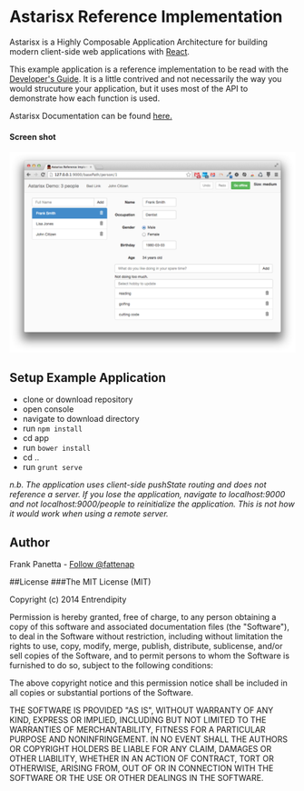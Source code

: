 Astarisx Reference Implementation
=====

Astarisx is a Highly Composable Application Architecture for building modern client-side web applications with [React](http://facebook.github.io/react/). 

This example application is a reference implementation to be read with the [Developer's Guide](https://github.com/entrendipity/astarisx/wiki/Developer's-Guide). It is a little contrived and not necessarily the way you would strucuture your application, but it uses most of the API to demonstrate how each function is used. 

Astarisx Documentation can be found [here.](https://github.com/entrendipity/astarisx/wiki)  
#### Screen shot
![Screen shot](/referenceImplementation/ScreenShot_Example.png?raw=true)

## Setup Example Application
* clone or download repository
* open console
* navigate to download directory
* run `npm install`
* cd app
* run `bower install`
* cd ..
* run `grunt serve`

_n.b. The application uses client-side pushState routing and does not reference a server. If you lose the application, navigate to localhost:9000 and not localhost:9000/people to reinitialize the application. This is not how it would work when using a remote server._

## Author
Frank Panetta  - [Follow @fattenap](https://twitter.com/intent/follow?screen_name=fattenap)

##License
###The MIT License (MIT)

Copyright (c) 2014 Entrendipity

Permission is hereby granted, free of charge, to any person obtaining a copy of this software and associated documentation files (the "Software"), to deal in the Software without restriction, including without limitation the rights to use, copy, modify, merge, publish, distribute, sublicense, and/or sell copies of the Software, and to permit persons to whom the Software is furnished to do so, subject to the following conditions:

The above copyright notice and this permission notice shall be included in all copies or substantial portions of the Software.

THE SOFTWARE IS PROVIDED "AS IS", WITHOUT WARRANTY OF ANY KIND, EXPRESS OR IMPLIED, INCLUDING BUT NOT LIMITED TO THE WARRANTIES OF MERCHANTABILITY, FITNESS FOR A PARTICULAR PURPOSE AND NONINFRINGEMENT. IN NO EVENT SHALL THE AUTHORS OR COPYRIGHT HOLDERS BE LIABLE FOR ANY CLAIM, DAMAGES OR OTHER LIABILITY, WHETHER IN AN ACTION OF CONTRACT, TORT OR OTHERWISE, ARISING FROM, OUT OF OR IN CONNECTION WITH THE SOFTWARE OR THE USE OR OTHER DEALINGS IN THE SOFTWARE.